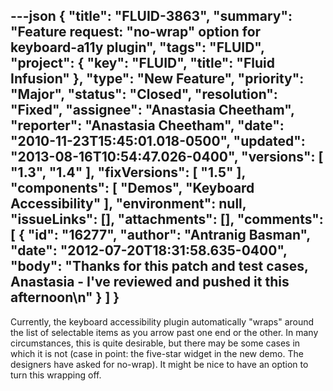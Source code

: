 ---json
{
  "title": "FLUID-3863",
  "summary": "Feature request: \"no-wrap\" option for keyboard-a11y plugin",
  "tags": "FLUID",
  "project": {
    "key": "FLUID",
    "title": "Fluid Infusion"
  },
  "type": "New Feature",
  "priority": "Major",
  "status": "Closed",
  "resolution": "Fixed",
  "assignee": "Anastasia Cheetham",
  "reporter": "Anastasia Cheetham",
  "date": "2010-11-23T15:45:01.018-0500",
  "updated": "2013-08-16T10:54:47.026-0400",
  "versions": [
    "1.3",
    "1.4"
  ],
  "fixVersions": [
    "1.5"
  ],
  "components": [
    "Demos",
    "Keyboard Accessibility"
  ],
  "environment": null,
  "issueLinks": [],
  "attachments": [],
  "comments": [
    {
      "id": "16277",
      "author": "Antranig Basman",
      "date": "2012-07-20T18:31:58.635-0400",
      "body": "Thanks for this patch and test cases, Anastasia - I've reviewed and pushed it this afternoon\n"
    }
  ]
}
---
Currently, the keyboard accessibility plugin automatically "wraps" around the list of selectable items as you arrow past one end or the other. In many circumstances, this is quite desirable, but there may be some cases in which it is not (case in point: the five-star widget in the new demo. The designers have asked for no-wrap). It might be nice to have an option to turn this wrapping off.

        